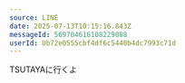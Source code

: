```yaml
---
source: LINE
date: 2025-07-13T10:15:16.843Z
messageId: 569704616108229088
userId: Ub72e0555cbf4df6c5440b4dc7993c71d
---
```


TSUTAYAに行くよ